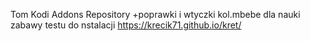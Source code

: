 
Tom Kodi Addons Repository
+poprawki i wtyczki kol.mbebe
dla nauki zabawy  testu
do nstalacji
https://krecik71.github.io/kret/

